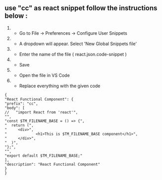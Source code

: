 ## use "cc" as react snippet follow the instructions below :

1.  - Go to File -> Preferences -> Configure User Snippets
2.  - A dropdown will appear. Select 'New Global Snippets file'
3.  - Enter the name of the file ( react.json.code-snippet )
4.  - Save
5.  - Open the file in VS Code

6.  - Replace everything with the given code

```
{
"React Functional Component": {
"prefix": "cc",
"body": [
//   "import React from 'react'",
"",
"const $TM_FILENAME_BASE = () => {",
"  return (",
"     <div>",
"             <h1>This is $TM_FILENAME_BASE component</h1>",
"     </div>",
"  )",
"};",
"",
"export default $TM_FILENAME_BASE;"
],
"description": "React Functional Component"
}
}
```
